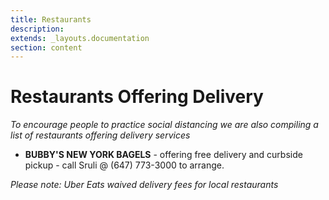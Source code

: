 ```yaml
---
title: Restaurants 
description: 
extends: _layouts.documentation
section: content
---
```


# Restaurants Offering Delivery

_To encourage people to practice social distancing we are also compiling a list of restaurants offering delivery services_

* **BUBBY'S NEW YORK BAGELS** - offering free delivery and curbside pickup - call Sruli @ (647) 773-3000 to arrange.

_Please note: Uber Eats waived delivery fees for local restaurants_
